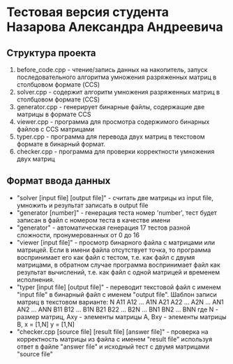 ﻿# Тестовая версия студента Назарова Александра Андреевича

## Структура проекта

1. before_code.cpp - чтение/запись данных на накопитель, запуск последовательного алгоритма умножения разряженных матриц в столбцовом формате (CCS)
2. solver.cpp - содержит алгоритм умножения разряженных матриц в столбцовом формате (CCS)
3. generator.cpp - генерирует бинарные файлы, содержащие две матрицы в формате CCS
4. viewer.cpp - программа для просмотра содержимого бинарных файлов с CCS матрицами
5. typer.cpp - программа для перевода двух матриц в текстовом формате в бинарный формат.
6. checker.cpp - программа для проверки корректности умножения двух матриц

## Формат ввода данных

- "solver [input file] [output file]" - считать две матрицы из input file, умножить и результат записать в output file
- "generator [number]" - генерация теста номер 'number', тест будет записан в файл с номером теста в качестве имени
- "generator" - автоматическая генерация 17 тестов разной сложности, пронумерованных от 0 до 16
- "viewer [input file]" - просмотр бинарного файла с матрицами или матрицей.  Если в имени файла отсутствует точка, то программа воспринимает его как файл с тестом, т.е. как файл с двумя матрицами, в обратном случае программа воспринимает файл как результат вычислений, т.е. как файл с одной матрицей и временем исполнения.
- "typer [input file] [output file]" - переводит текстовой файл с именем "input file" в бинарный файл с именем "output file". Шаблон записи матриц в текстовом варианте:
N
A11 A12 ... A1N
A21 A22 ... A2N
...
AN1 AN2 ... ANN
B11 B12 ... B1N
B21 B22 ... B2N
...
BN1 BN2 ... BNN
где N - размер матриц, Axy - элементы матрицы A, Bxy - элементы матрицы B, x = [1,N] y = [1,N]
- "checker.cpp [source file] [result file] [answer file]" - проверка на корректность матрицы из файла с именем "result file" используя ответ в файле "answer file" и исходный тест с двумя матрицами "source file"
